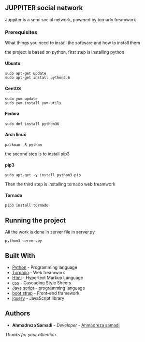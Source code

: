 ## JUPPITER social network
Juppiter is a semi social network, powered by tornado freamwork

### Prerequisites

What things you need to install the software and how to install them

the project is based on python, first step is installing python

#### Ubuntu
```
sudo apt-get update
sudo apt-get install python3.6
```
#### CentOS
```
sudo yum update
sudo yum install yum-utils
```
#### Fedora
```
sudo dnf install python36
```
#### Arch linux
```
packman -S python
```
the second step is to install pip3 

#### pip3
```
sudo apt-get -y install python3-pip

```
Then the third step is installing tornado web freamwork
#### Tornado
```
pip3 install tornado
```

## Running the project
All the work is done in server file in server.py
```
python3 server.py
```

## Built With

* [Python](https://www.python.org/) - Programming language
* [Tornado](https://www.tornadoweb.org) - Web freamwork
* [Html](https://developer.mozilla.org/en/docs/Web/HTML) - Hypertext Markup Language
* [css](https://developer.mozilla.org/en-US/docs/Web/CSS) - Cascading Style Sheets
* [Java script](https://www.javascript.com) - programming language
* [boot strap](https://getbootstrap.com) - Front-end framework
* [jquery](https://jquery.com) - JavaScript library

## Authors

* **Ahmadreza Samadi** - *Developer* - [Ahmadreza samadi](https://github.com/ahmadreza-smdi)

*Thanks for your attention.*
